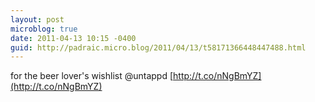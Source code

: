 ```yaml
---
layout: post
microblog: true
date: 2011-04-13 10:15 -0400
guid: http://padraic.micro.blog/2011/04/13/t58171366448447488.html
---
```

for the beer lover's wishlist @untappd [http://t.co/nNgBmYZ](http://t.co/nNgBmYZ)
